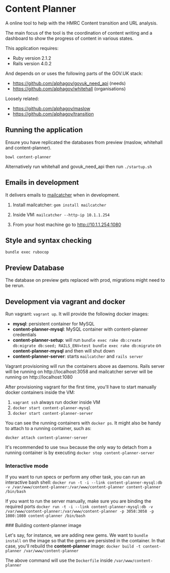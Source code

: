 Content Planner
========================

A online tool to help with the HMRC Content transition and URL analysis.

The main focus of the tool is the coordination of content writing and
a dashboard to show the progress of content in various states.

This application requires:

* Ruby version 2.1.2
* Rails version 4.0.2

And depends on or uses the following parts of the GOV.UK stack:

* https://github.com/alphagov/govuk_need_api (needs)
* https://github.com/alphagov/whitehall (organisations)

Loosely related:

* https://github.com/alphagov/maslow
* https://github.com/alphagov/transition


Running the application
---------------------

Ensure you have replicated the databases from preview (maslow, whitehall and content-planner).

  ```
  bowl content-planner
  ```

Alternatively run whitehall and govuk_need_api then run `./startup.sh`


Emails in development
---------------------

It delivers emails to [mailcatcher](http://mailcatcher.me/) when in development.

1. Install mailcatcher: `gem install mailcatcher`

2. Inside VM: `mailcatcher --http-ip 10.1.1.254`

3. From your host machine go to http://10.1.1.254:1080

Style and syntax checking
-------------------------

    bundle exec rubocop

Preview Database
----------------

The database on preview gets replaced with prod, migrations might need to be rerun.

Development via vagrant and docker
----------------------
Run vagrant: `vagrant up`. It will provide the following docker images:
  - **mysql**: persistent container for MySQL
  - **content-planner-mysql**: MySQL container with content-planner credentials
  - **content-planner-setup**: will run `bundle exec rake db:create db:migrate db:seed; RAILS_ENV=test bundle exec rake db:migrate` on **content-planner-mysql**  and then will shut down
  - **content-planner-server**: starts `mailcatcher` and `rails server`

  Vagrant provisioning will run the containers above as daemons. Rails server will be running on http://localhost:3058 and mailcatcher server will be running on http://localhost:1080

After provisioning vagrant for the first time, you'll have to start manually docker containers inside the VM:
  1. `vagrant ssh` always run docker inside VM
  2. `docker start content-planner-mysql`
  3. `docker start content-planner-server`

You can see the running containers with `docker ps`. It might also be handy to attach to a running container, such as:

  `docker attach content-planner-server`

It's recommended to use `tmux` because the only way to detach from a running container is by executing `docker stop content-planner-server`

### Interactive mode

If you want to run specs or perform any other task, you can run an interactive bash shell:
  `docker run -t -i --link content-planner-mysql:db -v /var/www/content-planner:/var/www/content-planner content-planner /bin/bash`

If you want to run the server manually, make sure you are binding the required ports
  `docker run -t -i --link content-planner-mysql:db -v /var/www/content-planner:/var/www/content-planner -p 3058:3058 -p 1080:1080 content-planner /bin/bash`

### Building content-planner image

Let's say, for instance, we are adding new gems. We want to `bundle install` on the image so that the gems are persisted in the container. In that case, you'll rebuild the **content-planner** image:
  `docker build -t content-planner /var/www/content-planner`

The above command will use the `Dockerfile` inside `/var/www/content-planner`
